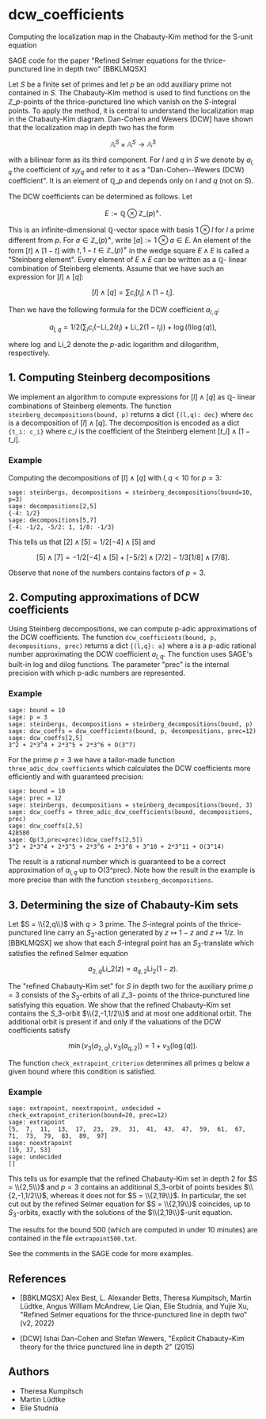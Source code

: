# dcw_coefficients
Computing the localization map in the Chabauty-Kim method for the S-unit equation

SAGE code for the paper "Refined Selmer equations for the thrice-punctured line in depth two" [BBKLMQSX]

Let $S$ be a finite set of primes and let $p$ be an odd auxiliary prime not contained in $S$. The Chabauty-Kim method is used to find functions on the 
$\mathbb{Z}\_p$-points of the thrice-punctured line which vanish on the $S$-integral points. To apply the method, it is central to understand the localization map in the Chabauty-Kim diagram. Dan-Cohen and Wewers [DCW] have shown that the localization map in depth two has the form

$$ \mathbb{A}^S \times \mathbb{A}^S \to \mathbb{A}^3 $$

with a bilinear form as its third component. For $l$ and $q$ in $S$ we denote by $a_{l,q}$ the coefficient of $x_l y_q$ and refer to it as a "Dan-Cohen--Wewers (DCW) coefficient". It is an element of 
$\mathbb{Q}\_p$ and depends only on $l$ and $q$ (not on $S$).

The DCW coefficients can be determined as follows. Let 

$$ E := \mathbb{Q} \otimes \mathbb{Z}\_{(p)}^\times. $$

This is an infinite-dimensional 
$\mathbb{Q}$-vector space with basis $1 \otimes l$ for $l$ a prime different from $p$. For 
$a \in \mathbb{Z}\_{(p)}^\times$, write $[a] := 1 \otimes a \in E$. 
An element of the form $[t] \wedge [1-t]$ with $t, 1-t \in \mathbb{Z}\_{(p)}^\times$ 
in the wedge square $E \wedge E$ is called a "Steinberg element". Every element of $E \wedge E$ can be written as a 
$\mathbb{Q}$-
linear combination of Steinberg elements. Assume that we have such an expression for $[l] \wedge [q]$:

$$ [l] \wedge [q] = \sum c_i [t_i] \wedge [1-t_i]. $$

Then we have the following formula for the DCW coefficient $a_{l,q}$:

$$ a_{l,q} = 1/2 (\sum_i c_i (-\mathrm{Li}\_2(t_i)+\mathrm{Li}\_2(1-t_i)) + \log(l)\log(q)), $$

where $\log$ and 
$\mathrm{Li}\_2$ 
denote the $p$-adic logarithm and dilogarithm, respectively.

## 1. Computing Steinberg decompositions
We implement an algorithm to compute expressions for $[l] \wedge [q]$ as 
$\mathbb{Q}$-
linear combinations of Steinberg elements. The function `steinberg_decompositions(bound, p)` returns a dict `{(l,q): dec}` where `dec` is a decomposition of $[l] \wedge [q]$. The decomposition is encoded as a dict `{t_i: c_i}` where 
$c\_i$ 
is the coefficient of the Steinberg element 
$[t\_i] \wedge [1-t\_i]$.

### Example
Computing the decompositions of $[l] \wedge [q]$ with $l,q < 10$ for $p = 3$:
```sage
sage: steinbergs, decompositions = steinberg_decompositions(bound=10, p=3)
sage: decompositions[2,5]
{-4: 1/2}
sage: decompositions[5,7]
{-4: -1/2, -5/2: 1, 1/8: -1/3}
```
This tells us that $[2] \wedge [5] = 1/2 [-4]\wedge [5]$ and 

$$ [5] \wedge [7] = -1/2 [-4] \wedge [5] + [-5/2] \wedge [7/2] - 1/3 [1/8] \wedge [7/8].$$


Observe that none of the numbers contains factors of $p=3$.

## 2. Computing approximations of DCW coefficients

Using Steinberg decompositions, we can compute p-adic approximations of the DCW coefficients. The function `dcw_coefficients(bound, p, decompositions, prec)` returns a dict `{(l,q}: a}` where a is a p-adic rational number approximating the DCW coefficient $a_{l,q}$. The function uses SAGE's built-in log and dilog functions. The parameter "prec" is the internal precision with which p-adic numbers are represented.

### Example
```sage
sage: bound = 10
sage: p = 3
sage: steinbergs, decompositions = steinberg_decompositions(bound, p)
sage: dcw_coeffs = dcw_coefficients(bound, p, decompositions, prec=12)
sage: dcw_coeffs[2,5]
3^2 + 2*3^4 + 2*3^5 + 2*3^6 + O(3^7)
```

For the prime $p = 3$ we have a tailor-made function `three_adic_dcw_coefficients` which calculates the DCW coefficients more efficiently and with guaranteed precision:
```sage 
sage: bound = 10
sage: prec = 12
sage: steinbergs, decompositions = steinberg_decompositions(bound, 3)
sage: dcw_coeffs = three_adic_dcw_coefficients(bound, decompositions, prec)
sage: dcw_coeffs[2,5]
428580
sage: Qp(3,prec=prec)(dcw_coeffs[2,5])
3^2 + 2*3^4 + 2*3^5 + 2*3^6 + 2*3^8 + 3^10 + 2*3^11 + O(3^14)
```
The result is a rational number which is guaranteed to be a correct approximation of $a_{l,q}$ up to O(3^prec). Note how the result in the example is more precise than with the function `steinberg_decompositions`.

## 3. Determining the size of Chabauty-Kim sets
Let $S = \\{2,q\\}$ with $q > 3$ prime. The $S$-integral points of the thrice-punctured line carry an $S_3$-action generated by $z \mapsto 1-z$ and $z \mapsto 1/z$. In [BBKLMQSX] we show that each $S$-integral point has an $S_3$-translate which satisfies the refined  Selmer equation

$$ a_{2,q} \mathrm{Li}\_2(z) = a_{q,2} \mathrm{Li}_2(1-z). $$

The "refined Chabauty-Kim set" for $S$ in depth two for the auxiliary prime $p = 3$ consists of the $S_3$-orbits of all 
$\mathbb{Z}\_3$-
points of the thrice-punctured line satisfying this equation. We show that the refined Chabauty-Kim set contains the $S\_3$-orbit 
$\\{2,-1,1/2\\}$ 
and at most one additional orbit. The additional orbit is present if and only if the valuations of the DCW coefficients satisfy

$$ \min(v_3(a_{2,q}), v_3(a_{q,2})) = 1 + v_3(\log(q)). $$


The function `check_extrapoint_criterion` determines all primes $q$ below a given bound where this condition is satisfied.

### Example
```sage
sage: extrapoint, noextrapoint, undecided = check_extrapoint_criterion(bound=20, prec=12)
sage: extrapoint
[5,  7,  11,  13,  17,  23,  29,  31,  41,  43,  47,  59,  61,  67,  71,  73,  79,  83,  89,  97]
sage: noextrapoint
[19, 37, 53]
sage: undecided
[]
```
This tells us for example that the refined Chabauty-Kim set in depth 2 for 
$S = \\{2,5\\}$
and $p = 3$ contains an additional $S\_3$-orbit of points besides 
$\\{2,-1,1/2\\}$,
whereas it does not for 
$S = \\{2,19\\}$.
In particular, the set cut out by the refined Selmer equation for 
$S = \\{2,19\\}$
coincides, up to $S_3$-orbits, exactly with the solutions of the 
$\\{2,19\\}$-unit equation.

The results for the bound 500 (which are computed in under 10 minutes) are contained in the file `extrapoint500.txt`.

See the comments in the SAGE code for more examples.

## References

- [BBKLMQSX] Alex Best, L. Alexander Betts, Theresa Kumpitsch, Martin Lüdtke, Angus William McAndrew, Lie Qian, Elie Studnia, and Yujie Xu, "Refined Selmer equations for the thrice-punctured line in depth two" (v2, 2022)
  
- [DCW] Ishai Dan-Cohen and Stefan Wewers, "Explicit Chabauty–Kim theory for the thrice punctured line in depth 2" (2015)
  
## Authors

- Theresa Kumpitsch
- Martin Lüdtke
- Elie Studnia
